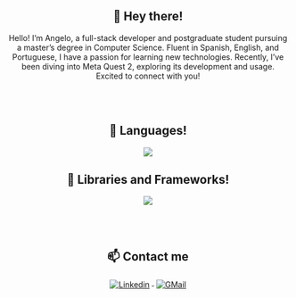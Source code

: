 <h2 align="center">👋 Hey there!</h2>

<p align="center">  
Hello! I’m Angelo, a full-stack developer and postgraduate student pursuing a master’s degree in Computer Science. Fluent in Spanish, English, and Portuguese, I have a passion for learning new technologies. Recently, I’ve been diving into Meta Quest 2, exploring its development and usage. Excited to connect with you!
</p>

<br/>
<br/>
   
<h2 align="center">🔭 Languages!</h2>

<p align="center">
  <a href="https://skillicons.dev">
    <img src="https://skillicons.dev/icons?i=js,html,css,mysql,postgres,react,vite,ruby,rails,py,blender,unity,godot&perline=10" />
  </a>
</p>

<h2 align="center">🤔 Libraries and Frameworks!</h2>
<p align="center">
  <a href="https://skillicons.dev">
    <img src="https://skillicons.dev/icons?i=emotion,heroku,styledcomponents,figma,vscode,git,github,blender,unity,godot&perline=10" />
  </a>
</p>
 
 
<br/>
<br/>
 
<h2 align="center">📫 Contact me</h2>

<p align="center">
<a href="https://www.linkedin.com/in/angelo-coronado-m/" target="_blank">
<img src="https://raw.githubusercontent.com/klaasnicolaas/ColoredBadges/master/svg/social/linkedin.svg" alt="Linkedin" style="vertical-align:top; margin:4px">
</a>  
<a href="mailto:angmogollon@gmail.com" target="_blank">
<img src="https://raw.githubusercontent.com/klaasnicolaas/ColoredBadges/prod/svg/social/gmail.svg" alt="GMail" style="vertical-align:top; margin:4px">
</a>
</p>

<!--
**Angelinis/angelinis** is a ✨ _special_ ✨ repository because its `README.md` (this file) appears on your GitHub profile.

Here are some ideas to get you started:

- 🔭 I’m currently working on ...
- 🌱 I’m currently learning ...
- 👯 I’m looking to collaborate on ...
- 🤔 I’m looking for help with ...
- 💬 Ask me about ...
- 📫 How to reach me: ...
- 😄 Pronouns: ...
- ⚡ Fun fact: ...
-->
